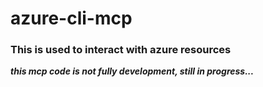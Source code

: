 # azure-cli-mcp 

### This is used to interact with azure resources

***this mcp code is not fully development, still in progress...***